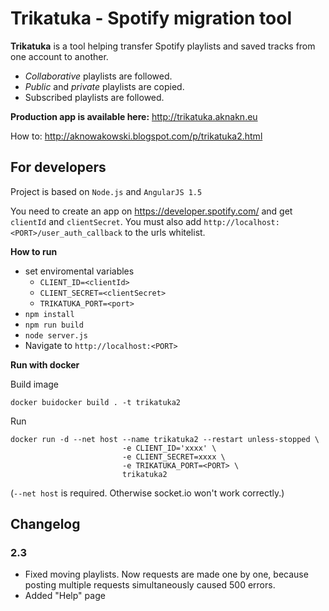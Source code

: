 # Trikatuka - Spotify migration tool

**Trikatuka** is a tool helping transfer Spotify playlists and saved tracks from one account to another.

- *Collaborative* playlists are followed.
- *Public* and *private* playlists are copied.
- Subscribed playlists are followed.

**Production app is available here:** http://trikatuka.aknakn.eu

How to: http://aknowakowski.blogspot.com/p/trikatuka2.html

## For developers

Project is based on `Node.js` and `AngularJS 1.5`

You need to create an app on https://developer.spotify.com/ and get `clientId` and `clientSecret`. You must also add `http://localhost:<PORT>/user_auth_callback` to the urls whitelist.

**How to run**
- set enviromental variables
  - `CLIENT_ID=<clientId>`
  - `CLIENT_SECRET=<clientSecret>`
  - `TRIKATUKA_PORT=<port>`
- `npm install`
- `npm run build`
- `node server.js`
- Navigate to `http://localhost:<PORT>`

**Run with docker**

Build image
```
docker buidocker build . -t trikatuka2
```

Run
```
docker run -d --net host --name trikatuka2 --restart unless-stopped \
                         -e CLIENT_ID='xxxx' \
                         -e CLIENT_SECRET=xxxx \
                         -e TRIKATUKA_PORT=<PORT> \
                         trikatuka2
```
(`--net host` is required. Otherwise socket.io won't work correctly.)

## Changelog
### 2.3
- Fixed moving playlists. Now requests are made one by one, because posting multiple requests simultaneously caused 500 errors.
- Added "Help" page
